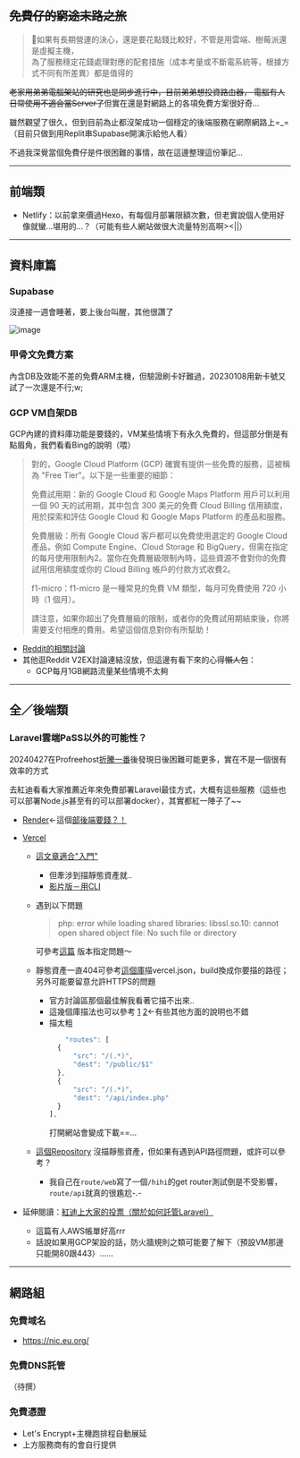 ## ~~免費仔的窮途末路之旅~~
>💭如果有長期營運的決心，還是要花點錢比較好，不管是用雲端、樹莓派還是虛擬主機，<br>為了服務穩定花錢處理對應的配套措施（成本考量或不斷電系統等，根據方式不同有所差異）都是值得的

~~老家用弟弟電腦架站的研究也是同步進行中，目前弟弟想投資路由器， 電腦有人日常使用不適合當Server了~~但實在還是對網路上的各項免費方案很好奇...

雖然觀望了很久，但到目前為止都沒架成功一個穩定的後端服務在網際網路上=_=（目前只做到用Replit串Supabase開演示給他人看）

不過我深覺當個免費仔是件很困難的事情，故在這邊整理這份筆記...

***
## 前端類
- Netlify：以前拿來價過Hexo，有每個月部署限額次數，但老實說個人使用好像就蠻...堪用的...？（可能有些人網站做很大流量特別高啊><||）

***
## 資料庫篇
### Supabase
沒連接一週會睡著，要上後台叫醒，其他很讚了

![image](https://github.com/x200706/Free-to-play-Adventure/assets/99391710/94674fe6-9eae-4595-8a7d-6e9ab4289649)

### 甲骨文免費方案
內含DB及效能不差的免費ARM主機，但驗證刷卡好難過，20230108用新卡號又試了一次還是不行;w;

### GCP VM自架DB
GCP內建的資料庫功能是要錢的，VM某些情境下有永久免費的，但這部分倒是有點眉角，我們看看Bing的說明（喂）
>對的，Google Cloud Platform (GCP) 確實有提供一些免費的服務，這被稱為 "Free Tier"。以下是一些重要的細節：
>
>免費試用期：新的 Google Cloud 和 Google Maps Platform 用戶可以利用一個 90 天的試用期，其中包含 300 美元的免費 Cloud Billing 信用額度，用於探索和評估 Google Cloud 和 Google Maps Platform 的產品和服務。
>
>免費層級：所有 Google Cloud 客戶都可以免費使用選定的 Google Cloud 產品，例如 Compute Engine、Cloud Storage 和 BigQuery，但需在指定的每月使用限制內2。當你在免費層級限制內時，這些資源不會對你的免費試用信用額度或你的 Cloud Billing 帳戶的付款方式收費2。
>
>f1-micro：f1-micro 是一種常見的免費 VM 類型，每月可免費使用 720 小時（1 個月）。
>
>請注意，如果你超出了免費層級的限制，或者你的免費試用期結束後，你將需要支付相應的費用。希望這個信息對你有所幫助！

- [Reddit的相關討論](https://www.reddit.com/r/googlecloud/comments/jocln7/is_google_compute_engine_free_tier_really_free/)
- 其他逛Reddit V2EX討論連結沒放，但這邊有看下來的心得~~懶人包~~：
  - GCP每月1GB網路流量某些情境不太夠

***
## 全／後端類
### Laravel雲端PaSS以外的可能性？
20240427在Profreehost[折騰一番](https://x200706.bearblog.dev/composer-install/)後發現日後困難可能更多，實在不是一個很有效率的方式

去紅迪看看大家推薦近年來免費部署Laravel最佳方式，大概有這些服務（這些也可以部署Node.js甚至有的可以部署docker），其實都紅一陣子了~~
- [Render](https://render.com/)<-這個[部後端要錢？！](https://ithelp.ithome.com.tw/articles/10255630)
- [Vercel](https://vercel.com/)
  - [這文章適合"入門"](https://dev.to/kenean50/free-serverless-laravel-deployment-1e9n)
    - 但牽涉到描靜態資產就..
    - [影片版－用CLI](https://www.youtube.com/watch?v=dERa0R2zLqc&t=1s)
  - 遇到以下問題
    >php: error while loading shared libraries: libssl.so.10: cannot open shared object file: No such file or directory

    可參考[這篇](https://stackoverflow.com/questions/78242231/error-while-deploying-laravel-app-on-vercel-project)
    版本指定問題～
  - 靜態資產一直404可參考[這個庫](https://github.com/jamiedavenport/laravel-vercel-example/blob/main/vercel.json)描vercel.json，build換成你要描的路徑；另外可能要留意允許HTTPS的問題
    - 官方討論區那個最佳解我看著它描不出來..
    - 這幾個庫描法也可以參考 [1](https://github.com/treckstar/vercel-laravel-10-starter) [2](https://github.com/guoxiangke/laravel-vercel)<-有些其他方面的說明也不錯
    - 描太粗
      ```js
          "routes": [
        {
            "src": "/(.*)",
            "dest": "/public/$1"
        },
        {
            "src": "/(.*)",
            "dest": "/api/index.php"
        }
      ],
      ```
      打開網站會變成下載==...
  - [這個Repository](https://github.com/aungmyatmoethegreat/laravel-on-vercel) 沒描靜態資產，但如果有遇到API路徑問題，或許可以參考？
    - 我自己在`route/web`寫了一個`/hihi`的get router測試倒是不受影響，`route/api`就真的很尷尬-.-

- 延伸閱讀：[紅迪上大家的投票（關於如何託管Laravel）](https://www.reddit.com/r/laravel/comments/xyphv9/how_do_you_host_laravel_app/)
  - 這篇有人AWS帳單好高rrr
  - 話說如果用GCP架設的話，防火牆規則之類可能要了解下（預設VM那邊只能開80跟443）......

***
## 網路組
### 免費域名
- <https://nic.eu.org/>

### 免費DNS託管
（待撰）

### 免費憑證
- Let's Encrypt+主機跑排程自動展延
- 上方服務商有的會自行提供
